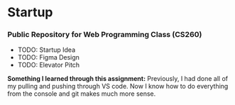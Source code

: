 # Startup
### Public Repository for Web Programming Class (CS260)

- TODO: Startup Idea
- TODO: Figma Design 
- TODO: Elevator Pitch

**Something I learned through this assignment:**
Previously, I had done all of my pulling and pushing through VS code.
Now I know how to do everything from the console and git makes much more sense. 
